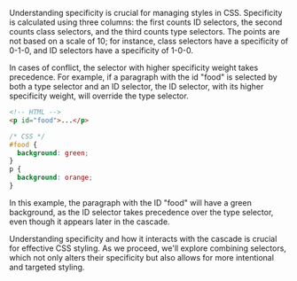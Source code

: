 Understanding specificity is crucial for managing styles in CSS. Specificity is calculated using three columns: the first counts ID selectors, the second counts class selectors, and the third counts type selectors. The points are not based on a scale of 10; for instance, class selectors have a specificity of 0-1-0, and ID selectors have a specificity of 1-0-0.

In cases of conflict, the selector with higher specificity weight takes precedence. For example, if a paragraph with the id "food" is selected by both a type selector and an ID selector, the ID selector, with its higher specificity weight, will override the type selector.

```html
<!-- HTML -->
<p id="food">...</p>
```

```css
/* CSS */
#food {
  background: green;
}
p {
  background: orange;
}
```

In this example, the paragraph with the ID "food" will have a green background, as the ID selector takes precedence over the type selector, even though it appears later in the cascade.

Understanding specificity and how it interacts with the cascade is crucial for effective CSS styling. As we proceed, we'll explore combining selectors, which not only alters their specificity but also allows for more intentional and targeted styling.